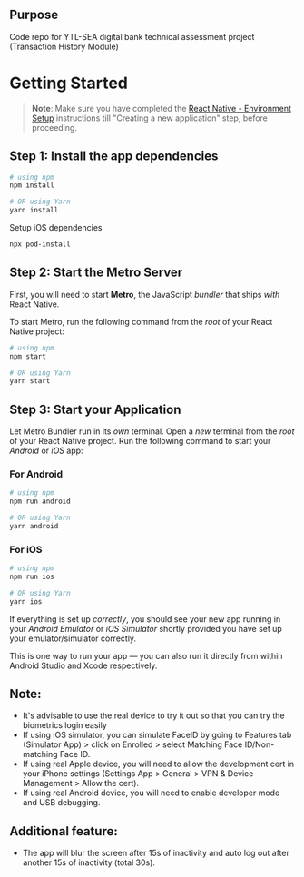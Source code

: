 ## Purpose

Code repo for YTL-SEA digital bank technical assessment project (Transaction History Module)

# Getting Started

> **Note**: Make sure you have completed the [React Native - Environment Setup](https://reactnative.dev/docs/environment-setup) instructions till "Creating a new application" step, before proceeding.

## Step 1: Install the app dependencies

```bash
# using npm
npm install

# OR using Yarn
yarn install
```

Setup iOS dependencies

```bash
npx pod-install
```

## Step 2: Start the Metro Server

First, you will need to start **Metro**, the JavaScript _bundler_ that ships _with_ React Native.

To start Metro, run the following command from the _root_ of your React Native project:

```bash
# using npm
npm start

# OR using Yarn
yarn start
```

## Step 3: Start your Application

Let Metro Bundler run in its _own_ terminal. Open a _new_ terminal from the _root_ of your React Native project. Run the following command to start your _Android_ or _iOS_ app:

### For Android

```bash
# using npm
npm run android

# OR using Yarn
yarn android
```

### For iOS

```bash
# using npm
npm run ios

# OR using Yarn
yarn ios
```

If everything is set up _correctly_, you should see your new app running in your _Android Emulator_ or _iOS Simulator_ shortly provided you have set up your emulator/simulator correctly.

This is one way to run your app — you can also run it directly from within Android Studio and Xcode respectively.

## Note:

- It's advisable to use the real device to try it out so that you can try the biometrics login easily
- If using iOS simulator, you can simulate FaceID by going to Features tab (Simulator App) > click on Enrolled > select Matching Face ID/Non-matching Face ID.
- If using real Apple device, you will need to allow the development cert in your iPhone settings (Settings App > General > VPN & Device Management > Allow the cert).
- If using real Android device, you will need to enable developer mode and USB debugging.

## Additional feature:

- The app will blur the screen after 15s of inactivity and auto log out after another 15s of inactivity (total 30s).
